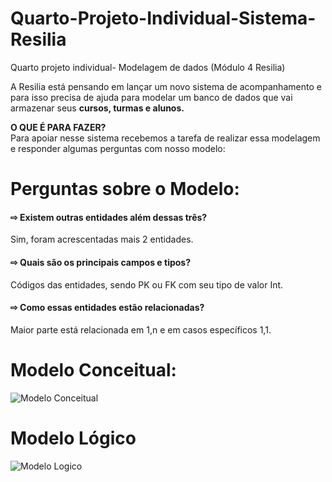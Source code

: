 # Quarto-Projeto-Individual-Sistema-Resilia
Quarto projeto individual- Modelagem de dados (Módulo 4 Resilia)<br>

A Resilia está pensando em lançar um novo sistema de
acompanhamento e para isso precisa de ajuda para modelar um
banco de dados que vai armazenar seus <b>cursos, turmas e alunos.


O QUE É PARA FAZER?</b><br>
Para apoiar nesse sistema recebemos a tarefa de realizar essa modelagem
e responder algumas perguntas com nosso modelo:

# Perguntas sobre o Modelo:


#### ⇨ Existem outras entidades além dessas três?
Sim, foram acrescentadas mais 2 entidades.

#### ⇨ Quais são os principais campos e tipos?
Códigos das entidades, sendo PK ou FK com seu tipo de valor Int.  

#### ⇨ Como essas entidades estão relacionadas?
Maior parte está relacionada em 1,n e em casos específicos 1,1.

# Modelo Conceitual:

<img>![Modelo Conceitual](https://user-images.githubusercontent.com/114404910/214056784-c3953d1e-4dc5-400b-bd8c-fd538b099c6f.JPG)</img>

# Modelo Lógico

<img>![Modelo Logico](https://user-images.githubusercontent.com/114404910/214574157-ec141f5b-d4da-4617-8920-3db117922a9c.jpg)</img>




